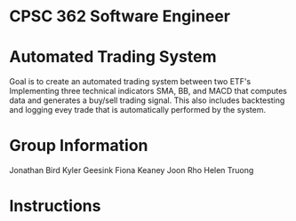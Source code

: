 # CPSC 362 Software Engineer

# Automated Trading System 

Goal is to create an automated trading system between two ETF's 
Implementing three technical indicators SMA, BB, and MACD that computes data and generates a buy/sell trading signal. 
This also includes backtesting and logging evey trade that is automatically performed by the system. 

# Group Information

Jonathan Bird
Kyler Geesink
Fiona Keaney
Joon Rho
Helen Truong

# Instructions 
 


